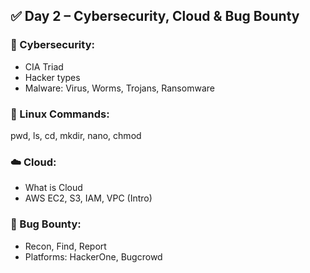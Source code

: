 ## ✅ Day 2 – Cybersecurity, Cloud & Bug Bounty

### 🔐 Cybersecurity:
- CIA Triad
- Hacker types
- Malware: Virus, Worms, Trojans, Ransomware

### 🧰 Linux Commands:
pwd, ls, cd, mkdir, nano, chmod

### ☁️ Cloud:
- What is Cloud
- AWS EC2, S3, IAM, VPC (Intro)

### 🐞 Bug Bounty:
- Recon, Find, Report
- Platforms: HackerOne, Bugcrowd







